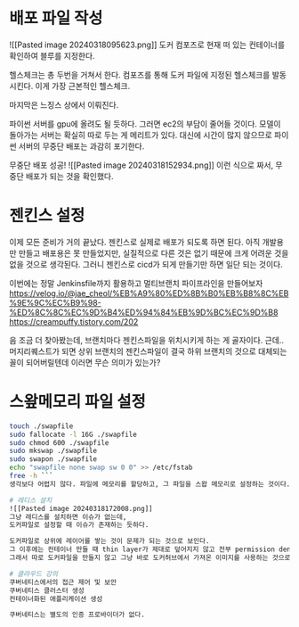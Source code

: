 # 배포 파일 작성
![[Pasted image 20240318095623.png]]
도커 컴포즈로 현재 떠 있는 컨테이너를 확인하여 블루를 지정한다.

헬스체크는 총 두번을 거쳐서 한다. 컴포즈를 통해 도커 파일에 지정된 헬스체크를 발동시킨다. 이게 가장 근본적인 헬스체크.

마지막은 느징스 상에서 이뤄진다.

파이썬 서버를 gpu에 올려도 될 듯하다. 그러면 ec2의 부담이 줄어들 것이다. 모델이 돌아가는 서버는 확실히 따로 두는 게 메리트가 있다. 
대신에 시간이 많지 않으므로 파이썬 서버의 무중단 배포는 과감히 포기한다.

무중단 배포 성공!
![[Pasted image 20240318152934.png]]
이런 식으로 짜서, 무중단 배포가 되는 것을 확인했다.

# 젠킨스 설정
이제 모든 준비가 거의 끝났다. 젠킨스로 실제로 배포가 되도록 하면 된다.
아직 개발용만 만들고 배포용은 못 만들었지만, 실질적으로 다른 것은 없기 때문에 크게 어려운 것을 없을 것으로 생각된다. 
그러니 젠킨스로 cicd가 되게 만들기만 하면 일단 되는 것이다.

이번에는 정말 Jenkinsfile까지 활용하고 멀티브랜치 파이프라인을 만들어보자
https://velog.io/@jae_cheol/%EB%A9%80%ED%8B%B0%EB%B8%8C%EB%9E%9C%EC%B9%98-%ED%8C%8C%EC%9D%B4%ED%94%84%EB%9D%BC%EC%9D%B8
https://creampuffy.tistory.com/202

음 조금 더 찾아봤는데, 브랜치마다 젠킨스파일을 위치시키게 하는 게 골자이다. 근데.. 머지리퀘스트가 되면 상위 브랜치의 젠킨스파일이 결국 하위 브랜치의 것으로 대체되는 꼴이 되어버릴텐데 이러면 무슨 의미가 있는가?
# 스왚메모리 파일 설정
```bash
touch ./swapfile 
sudo fallocate -l 16G ./swapfile 
sudo chmod 600 ./swapfile 
sudo mkswap ./swapfile 
sudo swapon ./swapfile 
echo "swapfile none swap sw 0 0" >> /etc/fstab
free -h ```
생각보다 어렵지 않다. 파일에 메모리를 할당하고, 그 파일을 스왑 메모리로 설정하는 것이다.

# 레디스 설치
![[Pasted image 20240318172008.png]]
그냥 레디스를 설치하면 이슈가 없는데,
도커파일로 설정할 때 이슈가 존재하는 듯하다.

도커파일로 상위에 레이어를 쌓는 것이 문제가 되는 것으로 보인다.
그 이후에는 컨테이너 만들 때 thin layer가 제대로 덮어지지 않고 전부 permission denied가 나온다.
그래서 따로 도커파일을 만들지 않고 그냥 바로 도커허브에서 가져온 이미지를 사용하는 것으로 컴포즈 파일을 수정했다. 

# 클라우드 강의
쿠버네티스에서의 접근 제어 및 보안
쿠버네티스 클러스터 생성
컨테이너화된 애플리케이션 생성

쿠버네티스는 별도의 인증 프로바이더가 없다.

